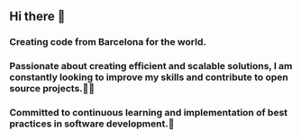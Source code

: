 ## Hi there 👋

### Creating code from Barcelona for the world.

### Passionate about creating efficient and scalable solutions, I am constantly looking to improve my skills and contribute to open source projects.🤔🔭

### Committed to continuous learning and implementation of best practices in software development.🌱
<!--
**ALaLodev/ALaLoDev** is a ✨ _special_ ✨ repository because its `README.md` (this file) appears on your GitHub profile.

Here are some ideas to get you started:

- 🔭 I’m currently working on ...
- 🌱 I’m currently learning ...
- 👯 I’m looking to collaborate on ...
- 🤔 I’m looking for help with ...
- 💬 Ask me about ...
- 📫 How to reach me: ...
- 😄 Pronouns: ...
- ⚡ Fun fact: ...
-->
